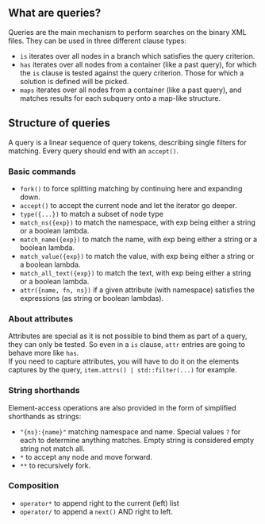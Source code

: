## What are queries?
Queries are the main mechanism to perform searches on the binary XML files. They can be used in three different clause types:

- `is` iterates over all nodes in a branch which satisfies the query criterion.
- `has` iterates over all nodes from a container (like a past query), for which the `is` clause is tested against the query criterion. Those for which a solution is defined will be picked.
- `maps` iterates over all nodes from a container (like a past query), and matches results for each subquery onto a map-like structure. 

## Structure of queries

A query is a linear sequence of query tokens, describing single filters for matching. Every query should end with an `accept()`.

### Basic commands

- `fork()` to force splitting matching by continuing here and expanding down.
- `accept()` to accept the current node and let the iterator go deeper.
- `type({...})` to match a subset of node type
- `match_ns({exp})` to match the namespace, with exp being either a string or a boolean lambda.
- `match_name({exp})` to match the name, with exp being either a string or a boolean lambda.
- `match_value({exp})` to match the value, with exp being either a string or a boolean lambda.
- `match_all_text({exp})` to match the text, with exp being either a string or a boolean lambda.
- `attr({name, fn, ns})` if a given attribute (with namespace) satisfies the expressions (as string or boolean lambdas). 

### About attributes

Attributes are special as it is not possible to bind them as part of a query, they can only be tested. So even in a `is` clause, `attr` entries are going to behave more like `has`.  
If you need to capture attributes, you will have to do it on the elements captures by the query, `item.attrs() | std::filter(...)` for example.

### String shorthands

Element-access operations are also provided in the form of simplified shorthands as strings:

- `"{ns}:{name}"` matching namespace and name. Special values `?` for each to determine anything matches. Empty string is considered empty string not match all.
- `*` to accept any node and move forward.
- `**` to recursively fork.

### Composition

- `operator*` to append right to the current (left) list
- `operator/` to append a `next()` AND right to left.
